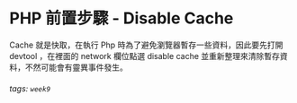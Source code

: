 # PHP 前置步驟 - Disable Cache
Cache 就是快取，在執行 Php 時為了避免瀏覽器暫存一些資料，因此要先打開 devtool ，在裡面的 network 欄位點選 disable cache 並重新整理來清除暫存資料，不然可能會有靈異事件發生。

###### tags: `week9`